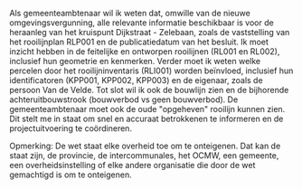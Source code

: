 Als gemeenteambtenaar wil ik weten dat, omwille van de nieuwe omgevingsvergunning, 
alle relevante informatie beschikbaar is voor de heraanleg van het kruispunt Dijkstraat - Zelebaan, 
zoals de vaststelling van het rooilijnplan RLP001 en de publicatiedatum van het besluit. 
Ik moet inzicht hebben in de feitelijke en ontworpen rooilijnen (RL001 en RL002), inclusief hun geometrie en kenmerken. 
Verder moet ik weten welke percelen door het rooilijninventaris (RLI001) worden beïnvloed, 
inclusief hun identificatoren (KPP001, KPP002, KPP003) en de eigenaar, zoals de persoon Van de Velde. 
Tot slot wil ik ook de bouwlijn zien en de bijhorende achteruitbouwstrook (bouwverbod vs geen bouwverbod). 
De gemeenteambtenaar moet ook de oude "opgeheven" rooilijn kunnen zien. 
Dit stelt me in staat om snel en accuraat betrokkenen te informeren en de projectuitvoering te coördineren.

Opmerking:
De wet staat elke overheid toe om te onteigenen. 
Dat kan de staat zijn, de provincie, de intercommunales, het OCMW, een gemeente, een overheidsinstelling of 
elke andere organisatie die door de wet gemachtigd is om te onteigenen.
